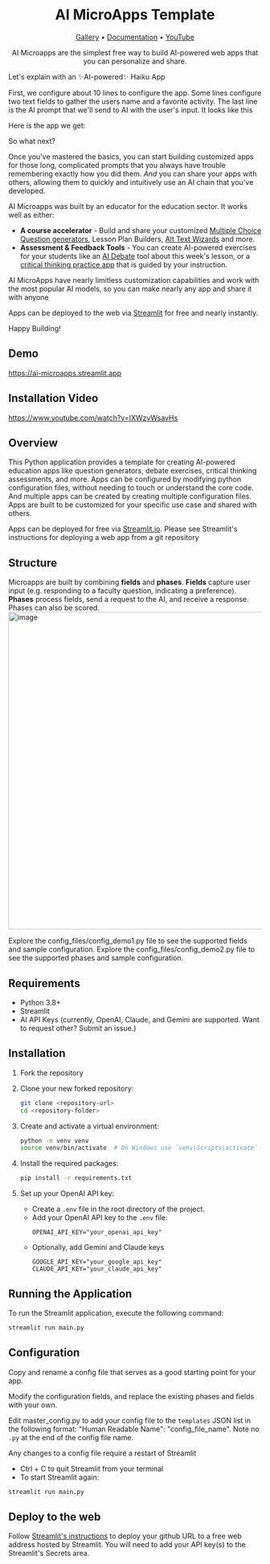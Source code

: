<h1 align="center">AI MicroApps Template</h1>

<p align="center">
  <a href="https://ai-microapps.streamlit.app">Gallery</a> &bull; <a href="https://docs.ai-microapps.io">Documentation</a> &bull; <a href="https://www.youtube.com/@johnswope8421">YouTube</a>
</p>

<p align="center">
  AI Microapps are the simplest free way to build AI-powered web apps that you can personalize and share. 
</p>

<p>Let's explain with an ✨AI-powered✨ Haiku App</p>

<p>First, we configure about 10 lines to configure the app. Some lines configure two text fields to gather the users name and a favorite activity. The last line is the AI prompt that we'll send to AI with the user's input. It looks like this</p>


<p>Here is the app we get:</p>


<p>So what next?</p>
<p>Once you've mastered the basics, you can start building customized apps for those long, complicated prompts that you always have trouble remembering exactly how you did them. <i>And</i> you can share your apps with others, allowing them to quickly and intuitively use an AI chain that you've developed. </p>
<p>AI Microapps was built by an educator for the education sector. It works well as either:</p>
   <ul>
      <li><strong>A course accelerator</strong> - Build and share your customized <a href="https://mcq-wizard.streamlit.app" target="_blank" alt="Multiple Choice Question Generator">Multiple Choice Question generators</a>, Lesson Plan Builders, <a href="https://alt-text.streamlit.app" target="_blank">Alt Text Wizards</a> and more. </li>
      <li><strong>Assessment &amp; Feedback Tools</strong> - You can create AI-powered exercises for your students like an <a href="https://ai-debate.streamlit.app" target="_blank">AI Debate</a> tool about this week's lesson, or a <a href="https://critical-thinking.streamlit.app" target="_blank">critical thinking practice app</a> that is guided by your instruction. </li>
   </ul>
<p>AI MicroApps have nearly limitless customization capabilities and work with the most popular AI models, so you can make nearly any app and share it with anyone</p>

<p>Apps can be deployed to the web via <a href="https://streamlit.io/" target="_blank" alt="Streamlit Hosting">Streamlit</a> for free and nearly instantly.</p>

<p>Happy Building!</p>



## Demo

https://ai-microapps.streamlit.app

## Installation Video

https://www.youtube.com/watch?v=IXWzvWsavHs

## Overview

This Python application provides a template for creating AI-powered education apps like question generators, debate exercises, critical thinking assessments, and more. Apps can be configured by modifying python configuration files, without needing to touch or understand the core code. And multiple apps can be created by creating multiple configuration files. Apps are built to be customized for your specific use case and shared with others. 

Apps can be deployed for free via [Streamlit.io](https://streamlit.io). Please see Streamlit's instructions for deploying a web app from a git repository

## Structure
Microapps are built by combining **fields** and **phases**. **Fields** capture user input (e.g. responding to a faculty question, indicating a preference). **Phases** process fields, send a request to the AI, and receive a response. Phases can also be scored. 
<img width="632" alt="image" src="https://github.com/user-attachments/assets/69ce2508-7e56-4618-868f-e6e67dd2e449">

Explore the config_files/config_demo1.py file to see the supported fields and sample configuration. 
Explore the config_files/config_demo2.py file to see the supported phases and sample configuration. 

## Requirements

- Python 3.8+
- Streamlit
- AI API Keys (currently, OpenAI, Claude, and Gemini are supported. Want to request other? Submit an issue.)

## Installation

1. Fork the repository
   
2. Clone your new forked repository:
   ```bash
   git clone <repository-url>
   cd <repository-folder>
   ```

3. Create and activate a virtual environment:
   ```bash
   python -m venv venv
   source venv/bin/activate  # On Windows use `venv\Scripts\activate`
   ```

4. Install the required packages:
   ```bash
   pip install -r requirements.txt
   ```

5. Set up your OpenAI API key:
   - Create a `.env` file in the root directory of the project.
   - Add your OpenAI API key to the `.env` file:
     ```env
     OPENAI_API_KEY="your_openai_api_key"
     ```
   - Optionally, add Gemini and Claude keys
     ```env
     GOOGLE_API_KEY="your_google_api_key"
     CLAUDE_API_KEY="your_claude_api_key"
     ```

## Running the Application

To run the Streamlit application, execute the following command:
```bash
streamlit run main.py
```

## Configuration

Copy and rename a config file that serves as a good starting point for your app. 

Modify the configuration fields, and replace the existing phases and fields with your own. 

Edit master_config.py to add your config file to the `templates` JSON list in the following format: "Human Readable Name": "config_file_name". Note no `.py` at the end of the config file name. 

Any changes to a config file require a restart of Streamlit
   - Ctrl + C to quit Streamlit from your terminal
   - To start Streamlit again:

```bash
streamlit run main.py
``` 


## Deploy to the web
Follow [Streamlit's instructions](https://docs.streamlit.io/deploy/streamlit-community-cloud/deploy-your-app) to deploy your github URL to a free web address hosted by Streamlit. You will need to add your API key(s) to the Streamlit's Secrets area. 
